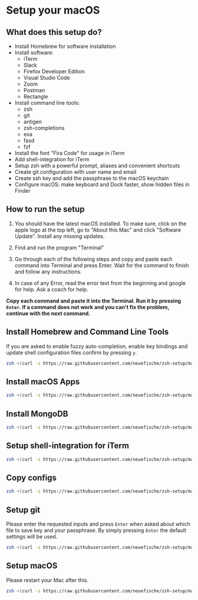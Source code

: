 # Setup your macOS

## What does this setup do?

- Install Homebrew for software installation
- Install software:
  - iTerm
  - Slack
  - Firefox Developer Edition
  - Visual Studio Code
  - Zoom
  - Postman
  - Rectangle
- Install command line tools:
  - zsh
  - git
  - antigen
  - zsh-completions
  - exa
  - fasd
  - fzf
- Install the font "Fira Code" for usage in iTerm
- Add shell-integration for iTerm
- Setup zsh with a powerful prompt, aliases and convenient shortcuts
- Create git configuration with user name and email
- Create ssh key and add the passphrase to the macOS keychain
- Configure macOS: make keyboard and Dock faster, show hidden files in Finder

## How to run the setup

1. You should have the latest macOS installed. To make sure, click on the apple logo at the top left, go to "About this Mac" and click "Software Update". Install any missing updates.

1. Find and run the program "Terminal"

1. Go through each of the following steps and copy and paste each command into Terminal and press Enter. Wait for the command to finish and follow any instructions.

1. In case of any Error, read the error text from the beginning and google for help. Ask a coach for help.

**Copy each command and paste it into the Terminal. Run it by pressing `Enter`. If a command does not work and you can't fix the problem, continue with the next command.**

## Install Homebrew and Command Line Tools

If you are asked to enable fuzzy auto-completion, enable key bindings and update shell configuration files confirm by pressing `y`.

```sh
zsh <(curl -s https://raw.githubusercontent.com/neuefische/zsh-setup/master/scripts/install-brew)
```

## Install macOS Apps

```sh
zsh <(curl -s https://raw.githubusercontent.com/neuefische/zsh-setup/master/scripts/install-apps)
```

## Install MongoDB

```sh
zsh <(curl -s https://raw.githubusercontent.com/neuefische/zsh-setup/master/scripts/install-mongo)
```

## Setup shell-integration for iTerm

```sh
zsh <(curl -s https://raw.githubusercontent.com/neuefische/zsh-setup/master/scripts/setup-iterm)
```

## Copy configs

```sh
zsh <(curl -s https://raw.githubusercontent.com/neuefische/zsh-setup/master/scripts/copy-configs)
```

## Setup git

Please enter the requested inputs and press `Enter` when asked about which file to save key and your passphrase. By simply pressing `Enter` the default settings will be used.

```sh
zsh <(curl -s https://raw.githubusercontent.com/neuefische/zsh-setup/master/scripts/setup-git)
```

## Setup macOS

Please restart your Mac after this.

```sh
zsh <(curl -s https://raw.githubusercontent.com/neuefische/zsh-setup/master/scripts/setup-macos)
```

